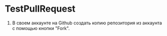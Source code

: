 # TestPullRequest
1. В своем аккаунте на Github создать копию репозитория из аккаунта с помощью кнопки "Fork".